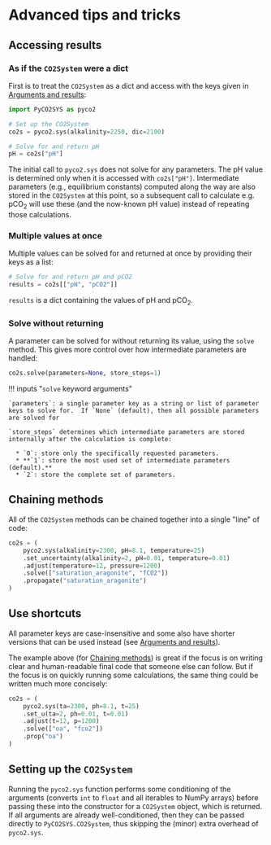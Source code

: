 # Advanced tips and tricks

## Accessing results

### As if the `CO2System` were a dict

First is to treat the `CO2System` as a dict and access with the keys given in [Arguments and results](detail.md/#results):

```python
import PyCO2SYS as pyco2

# Set up the CO2System
co2s = pyco2.sys(alkalinity=2250, dic=2100)

# Solve for and return pH
pH = co2s["pH"]
```

The initial call to `pyco2.sys` does not solve for any parameters.  The pH value is determined only when it is accessed with `co2s["pH"]`.  Intermediate parameters (e.g., equilibrium constants) computed along the way are also stored in the `CO2System` at this point, so a subsequent call to calculate e.g. pCO<sub>2</sub> will use these (and the now-known pH value) instead of repeating those calculations.

### Multiple values at once

Multiple values can be solved for and returned at once by providing their keys as a list:

```python
# Solve for and return pH and pCO2
results = co2s[["pH", "pCO2"]]
```

`results` is a dict containing the values of pH and pCO<sub>2</sub>.

### Solve without returning

A parameter can be solved for without returning its value, using the `solve` method.  This gives more control over how intermediate parameters are handled:

```python
co2s.solve(parameters=None, store_steps=1)
```

!!! inputs "`solve` keyword arguments"

    `parameters`: a single parameter key as a string or list of parameter keys to solve for.  If `None` (default), then all possible parameters are solved for

    `store_steps` determines which intermediate parameters are stored internally after the calculation is complete:

      * `0`: store only the specifically requested parameters.
      * **`1`: store the most used set of intermediate parameters (default).**
      * `2`: store the complete set of parameters.

## Chaining methods

All of the `CO2System` methods can be chained together into a single "line" of code:

```python
co2s = (
    pyco2.sys(alkalinity=2300, pH=8.1, temperature=25)
    .set_uncertainty(alkalinity=2, pH=0.01, temperature=0.01)
    .adjust(temperature=12, pressure=1200)
    .solve(["saturation_aragonite", "fCO2"])
    .propagate("saturation_aragonite")
)
```

## Use shortcuts

All parameter keys are case-insensitive and some also have shorter versions that can be used instead (see [Arguments and results](detail.md)).

The example above (for [Chaining methods](#chaining-methods)) is great if the focus is on writing clear and human-readable final code that someone else can follow.  But if the focus is on quickly running some calculations, the same thing could be written much more concisely:

```python
co2s = (
    pyco2.sys(ta=2300, ph=8.1, t=25)
    .set_u(ta=2, ph=0.01, t=0.01)
    .adjust(t=12, p=1200)
    .solve(["oa", "fco2"])
    .prop("oa")
)
```

## Setting up the `CO2System`

Running the `pyco2.sys` function performs some conditioning of the arguments (converts `int` to `float` and all iterables to NumPy arrays) before passing these into the constructor for a `CO2System` object, which is returned.  If all arguments are already well-conditioned, then they can be passed directly to `PyCO2SYS.CO2System`, thus skipping the (minor) extra overhead of `pyco2.sys`.

